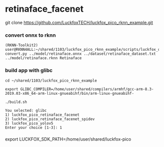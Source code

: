 
# retinaface_facenet

git clone https://github.com/LuckfoxTECH/luckfox_pico_rknn_example.git

### convert onnx to rknn

```
(RKNN-Toolkit2) user@RKNN4ALL:~/shared/1103/luckfox_pico_rknn_example/scripts/luckfox_onnx_to_rknn/convert$ convert.py ../model/retinaface.onnx ../dataset/retinaface_dataset.txt ../model/retinaface.rknn Retinaface

```


### build app with glibc

```
cd ~/shared/1103/luckfox_pico_rknn_example

export GLIBC_COMPILER=/home/user/shared/compilers/armhf/gcc-arm-8.3-2019.03-x86_64-arm-linux-gnueabihf/bin/arm-linux-gnueabihf-

./build.sh 

You selected: glibc
1) luckfox_pico_retinaface_facenet
2) luckfox_pico_retinaface_facenet_spidev
3) luckfox_pico_yolov5
Enter your choice [1-3]: 1
```


### 


export LUCKFOX_SDK_PATH=/home/user/shared/luckfox-pico